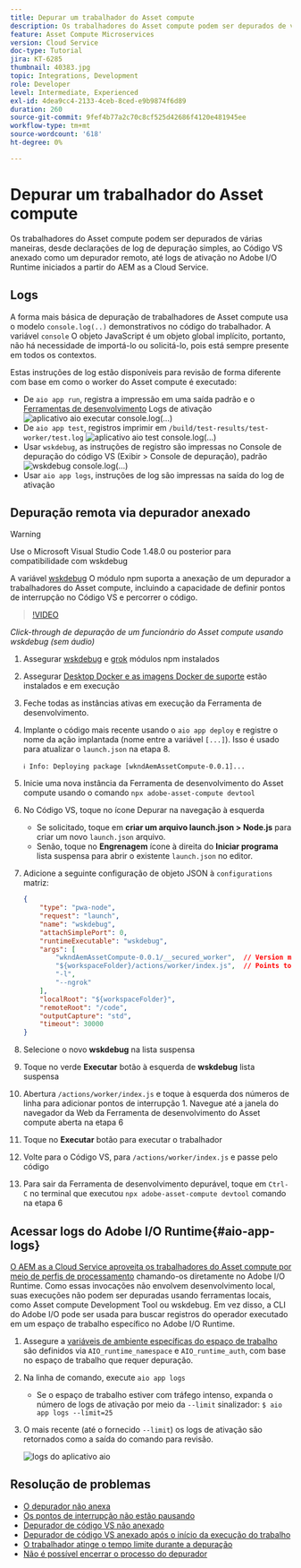 ```yaml
---
title: Depurar um trabalhador do Asset compute
description: Os trabalhadores do Asset compute podem ser depurados de várias maneiras, desde declarações de log de depuração simples, ao Código VS anexado como um depurador remoto, até logs de ativação no Adobe I/O Runtime iniciados a partir do AEM as a Cloud Service.
feature: Asset Compute Microservices
version: Cloud Service
doc-type: Tutorial
jira: KT-6285
thumbnail: 40383.jpg
topic: Integrations, Development
role: Developer
level: Intermediate, Experienced
exl-id: 4dea9cc4-2133-4ceb-8ced-e9b9874f6d89
duration: 260
source-git-commit: 9fef4b77a2c70c8cf525d42686f4120e481945ee
workflow-type: tm+mt
source-wordcount: '618'
ht-degree: 0%

---
```


# Depurar um trabalhador do Asset compute

Os trabalhadores do Asset compute podem ser depurados de várias maneiras, desde declarações de log de depuração simples, ao Código VS anexado como um depurador remoto, até logs de ativação no Adobe I/O Runtime iniciados a partir do AEM as a Cloud Service.

## Logs

A forma mais básica de depuração de trabalhadores de Asset compute usa o modelo `console.log(..)` demonstrativos no código do trabalhador. A variável `console` O objeto JavaScript é um objeto global implícito, portanto, não há necessidade de importá-lo ou solicitá-lo, pois está sempre presente em todos os contextos.

Estas instruções de log estão disponíveis para revisão de forma diferente com base em como o worker do Asset compute é executado:

+ De `aio app run`, registra a impressão em uma saída padrão e o [Ferramentas de desenvolvimento](../develop/development-tool.md) Logs de ativação
  ![aplicativo aio executar console.log(...)](./assets/debug/console-log__aio-app-run.png)
+ De `aio app test`, registros imprimir em `/build/test-results/test-worker/test.log`
  ![aplicativo aio test console.log(...)](./assets/debug/console-log__aio-app-test.png)
+ Usar `wskdebug`, as instruções de registro são impressas no Console de depuração do código VS (Exibir > Console de depuração), padrão
  ![wskdebug console.log(...)](./assets/debug/console-log__wskdebug.png)
+ Usar `aio app logs`, instruções de log são impressas na saída do log de ativação

## Depuração remota via depurador anexado

>[!WARNING]
>
>Use o Microsoft Visual Studio Code 1.48.0 ou posterior para compatibilidade com wskdebug

A variável [wskdebug](https://www.npmjs.com/package/@openwhisk/wskdebug) O módulo npm suporta a anexação de um depurador a trabalhadores do Asset compute, incluindo a capacidade de definir pontos de interrupção no Código VS e percorrer o código.

>[!VIDEO](https://video.tv.adobe.com/v/40383?quality=12&learn=on)

_Click-through de depuração de um funcionário do Asset compute usando wskdebug (sem áudio)_

1. Assegurar [wskdebug](../set-up/development-environment.md#wskdebug) e [grok](../set-up/development-environment.md#ngork) módulos npm instalados
1. Assegurar [Desktop Docker e as imagens Docker de suporte](../set-up/development-environment.md#docker) estão instalados e em execução
1. Feche todas as instâncias ativas em execução da Ferramenta de desenvolvimento.
1. Implante o código mais recente usando o `aio app deploy`  e registre o nome da ação implantada (nome entre a variável `[...]`). Isso é usado para atualizar o `launch.json` na etapa 8.

   ```
   ℹ Info: Deploying package [wkndAemAssetCompute-0.0.1]...
   ```


1. Inicie uma nova instância da Ferramenta de desenvolvimento do Asset compute usando o comando `npx adobe-asset-compute devtool`
1. No Código VS, toque no ícone Depurar na navegação à esquerda
   + Se solicitado, toque em __criar um arquivo launch.json > Node.js__ para criar um novo `launch.json` arquivo.
   + Senão, toque no __Engrenagem__ ícone à direita do __Iniciar programa__ lista suspensa para abrir o existente `launch.json` no editor.
1. Adicione a seguinte configuração de objeto JSON à `configurations` matriz:

   ```json
   {
       "type": "pwa-node",
       "request": "launch",
       "name": "wskdebug",
       "attachSimplePort": 0,
       "runtimeExecutable": "wskdebug",
       "args": [
           "wkndAemAssetCompute-0.0.1/__secured_worker",  // Version must match your Asset Compute worker's version
           "${workspaceFolder}/actions/worker/index.js",  // Points to your worker
           "-l",
           "--ngrok"
       ],
       "localRoot": "${workspaceFolder}",
       "remoteRoot": "/code",
       "outputCapture": "std",
       "timeout": 30000
   }
   ```

1. Selecione o novo __wskdebug__ na lista suspensa
1. Toque no verde __Executar__ botão à esquerda de __wskdebug__ lista suspensa
1. Abertura `/actions/worker/index.js` e toque à esquerda dos números de linha para adicionar pontos de interrupção 1. Navegue até a janela do navegador da Web da Ferramenta de desenvolvimento do Asset compute aberta na etapa 6
1. Toque no __Executar__ botão para executar o trabalhador
1. Volte para o Código VS, para `/actions/worker/index.js` e passe pelo código
1. Para sair da Ferramenta de desenvolvimento depurável, toque em `Ctrl-C` no terminal que executou `npx adobe-asset-compute devtool` comando na etapa 6

## Acessar logs do Adobe I/O Runtime{#aio-app-logs}

[O AEM as a Cloud Service aproveita os trabalhadores do Asset compute por meio de perfis de processamento](../deploy/processing-profiles.md) chamando-os diretamente no Adobe I/O Runtime. Como essas invocações não envolvem desenvolvimento local, suas execuções não podem ser depuradas usando ferramentas locais, como Asset compute Development Tool ou wskdebug. Em vez disso, a CLI do Adobe I/O pode ser usada para buscar registros do operador executado em um espaço de trabalho específico no Adobe I/O Runtime.

1. Assegure a [variáveis de ambiente específicas do espaço de trabalho](../deploy/runtime.md) são definidos via `AIO_runtime_namespace` e `AIO_runtime_auth`, com base no espaço de trabalho que requer depuração.
1. Na linha de comando, execute `aio app logs`
   + Se o espaço de trabalho estiver com tráfego intenso, expanda o número de logs de ativação por meio da `--limit` sinalizador:
     `$ aio app logs --limit=25`
1. O mais recente (até o fornecido `--limit`) os logs de ativação são retornados como a saída do comando para revisão.

   ![logs do aplicativo aio](./assets/debug/aio-app-logs.png)

## Resolução de problemas

+ [O depurador não anexa](../troubleshooting.md#debugger-does-not-attach)
+ [Os pontos de interrupção não estão pausando](../troubleshooting.md#breakpoints-no-pausing)
+ [Depurador de código VS não anexado](../troubleshooting.md#vs-code-debugger-not-attached)
+ [Depurador de código VS anexado após o início da execução do trabalho](../troubleshooting.md#vs-code-debugger-attached-after-worker-execution-began)
+ [O trabalhador atinge o tempo limite durante a depuração](../troubleshooting.md#worker-times-out-while-debugging)
+ [Não é possível encerrar o processo do depurador](../troubleshooting.md#cannot-terminate-debugger-process)

